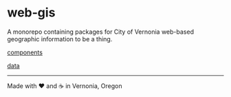 # web-gis

A monorepo containing packages for City of Vernonia web-based geographic information to be a thing.

[components](./packages/components)

[data](./packages/data)

---

Made with :heart: and :coffee: in Vernonia, Oregon
